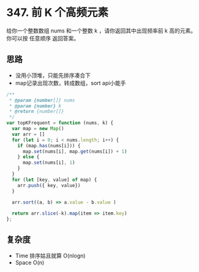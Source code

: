 # 347. 前 K 个高频元素
给你一个整数数组 nums 和一个整数 k ，请你返回其中出现频率前 k 高的元素。你可以按 任意顺序 返回答案。

## 思路
- 没用小顶堆，只能先排序凑合下
- map记录出现次数，转成数组，sort api小能手
```js
/**
 * @param {number[]} nums
 * @param {number} k
 * @return {number[]}
 */
var topKFrequent = function (nums, k) {
  var map = new Map()
  var arr = []
  for (let i = 0; i < nums.length; i++) {
    if (map.has(nums[i])) {
      map.set(nums[i], map.get(nums[i]) + 1)
    } else {
      map.set(nums[i], 1)
    }
  }
  for (let [key, value] of map) {
    arr.push({ key, value})
  }

  arr.sort((a, b) => a.value - b.value )
  
  return arr.slice(-k).map(item => item.key)
};

```
## 复杂度
- Time 排序姑且就算 O(nlogn)
- Space O(n)